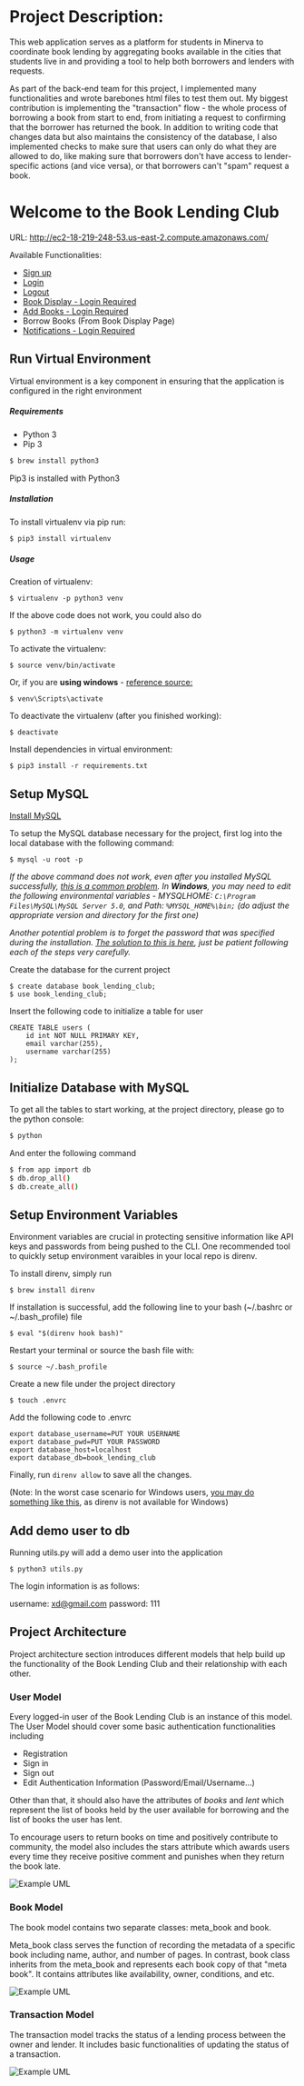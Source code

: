 # Project Description:

This web application serves as a platform for students in Minerva to coordinate book lending by aggregating books available in the cities that students live in and providing a tool to help both borrowers and lenders with requests.

As part of the back-end team for this project, I implemented many functionalities and wrote barebones html files to test them out. My biggest contribution is implementing the "transaction" flow - the whole process of borrowing a book from start to end, from initiating a request to confirming that the borrower has returned the book. In addition to writing code that changes data but also maintains the consistency of the database, I also implemented checks to make sure that users can only do what they are allowed to do, like making sure that borrowers don't have access to lender-specific actions (and vice versa), or that borrowers can't "spam" request a book.

# Welcome to the Book Lending Club

URL: http://ec2-18-219-248-53.us-east-2.compute.amazonaws.com/

Available Functionalities:
* [Sign up](http://ec2-18-219-248-53.us-east-2.compute.amazonaws.com/register)
* [Login](http://ec2-18-219-248-53.us-east-2.compute.amazonaws.com/login)
* [Logout](http://ec2-18-219-248-53.us-east-2.compute.amazonaws.com/logout)
* [Book Display - Login Required](http://ec2-18-219-248-53.us-east-2.compute.amazonaws.com/book_display)
* [Add Books - Login Required](http://ec2-18-219-248-53.us-east-2.compute.amazonaws.com/add_books)
* Borrow Books (From Book Display Page)
* [Notifications - Login Required](http://ec2-18-219-248-53.us-east-2.compute.amazonaws.com/notification)

## Run Virtual Environment

Virtual environment is a key component in ensuring that the application is configured in the right environment

##### Requirements
* Python 3
* Pip 3

```bash
$ brew install python3
```

Pip3 is installed with Python3

##### Installation
To install virtualenv via pip run:
```bash
$ pip3 install virtualenv
```

##### Usage
Creation of virtualenv:

    $ virtualenv -p python3 venv

If the above code does not work, you could also do 

    $ python3 -m virtualenv venv

To activate the virtualenv:

    $ source venv/bin/activate

Or, if you are **using windows** - [reference source:](https://stackoverflow.com/questions/8921188/issue-with-virtualenv-cannot-activate)

    $ venv\Scripts\activate

To deactivate the virtualenv (after you finished working):

    $ deactivate

Install dependencies in virtual environment:

    $ pip3 install -r requirements.txt


## Setup MySQL

[Install MySQL](https://dev.mysql.com/doc/refman/5.7/en/installing.html)

To setup the MySQL database necessary for the project, first log into the local database with the following command:

    $ mysql -u root -p

_If the above command does not work, even after you installed MySQL successfully, [this is a common problem](https://stackoverflow.com/questions/5920136/mysql-is-not-recognised-as-an-internal-or-external-command-operable-program-or-b). In **Windows**, you may need to edit the following environmental variables - MYSQLHOME: ```C:\Program Files\MySQL\MySQL Server 5.0```, and Path: ```%MYSQL_HOME%\bin;``` (do adjust the appropriate version and directory for the first one)_

_Another potential problem is to forget the password that was specified during the installation. [The solution to this is here](https://dev.mysql.com/doc/refman/8.0/en/resetting-permissions.html), just be patient following each of the steps very carefully._



Create the database for the current project
    
    $ create database book_lending_club;
    $ use book_lending_club;

Insert the following code to initialize a table for user

```
CREATE TABLE users (
    id int NOT NULL PRIMARY KEY,
    email varchar(255),
    username varchar(255)
);
```

## Initialize Database with MySQL
To get all the tables to start working, at the project directory, please go to the python console:
```bash
$ python
```
And enter the following command
```bash
$ from app import db 
$ db.drop_all()
$ db.create_all() 
```

## Setup Environment Variables

Environment variables are crucial in protecting sensitive information like API keys and passwords from being pushed to the CLI. One recommended tool to quickly setup environment varaibles in your local repo is direnv.

To install direnv, simply run

    $ brew install direnv

If installation is successful, add the following line to your bash (~/.bashrc or ~/.bash_profile) file

    $ eval "$(direnv hook bash)"
    
Restart your terminal or source the bash file with:

    $ source ~/.bash_profile

Create a new file under the project directory

    $ touch .envrc

Add the following code to .envrc

```
export database_username=PUT YOUR USERNAME
export database_pwd=PUT YOUR PASSWORD
export database_host=localhost
export database_db=book_lending_club
```

Finally, run `direnv allow` to save all the changes.

(Note: In the worst case scenario for Windows users, [you may do something like this](https://www.youtube.com/watch?v=IolxqkL7cD8), as direnv is not available for Windows)

## Add demo user to db

Running utils.py will add a demo user into the application

    $ python3 utils.py
    
The login information is as follows:

username: xd@gmail.com
password: 111

## Project Architecture

Project architecture section introduces different models that help build up the functionality of the Book Lending Club and their relationship with each other.

### User Model

Every logged-in user of the Book Lending Club is an instance of this model. The User Model should cover some basic authentication functionalities including
- Registration
- Sign in
- Sign out
- Edit Authentication Information (Password/Email/Username...)

Other than that, it should also have the attributes of *books* and *lent* which represent the list of books held by the user available for borrowing and the list of books the user has lent.

To encourage users to return books on time and positively contribute to community, the model also includes the stars attribute which awards users every time they receive positive comment and punishes when they return the book late.

![Example UML](https://yuml.me/diagram/scruffy/class/[User|+books;+lent;+stars;+username;-password|+Login();+Logout();])

### Book Model

The book model contains two separate classes: meta_book and book.

Meta_book class serves the function of recording the metadata of a specific book including name, author, and number of pages. In contrast, book class inherits from the meta_book and represents each book copy of that "meta book". It contains attributes like availability, owner, conditions, and etc.

![Example UML](https://yuml.me/diagram/scruffy/class/[Meta_book|+name;+author;+numpages;+username;]^-[Book|+availability;+owner_id;+condition])

### Transaction Model

The transaction model tracks the status of a lending process between the owner and lender. It includes basic functionalities of updating the status of a transaction.

![Example UML](https://yuml.me/diagram/scruffy/class/[Transaction|+book_id;+lender_id;+borrower_id;+status;+issue;|+update_status();])
